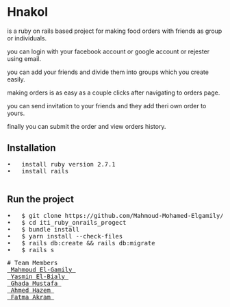 
# Hnakol
is a ruby on rails based project for making food orders with friends as group or individuals.

you can login with your facebook account or google account or rejester using email.

you can add your friends and divide them into groups which you create easily.

making orders is as easy as a couple clicks after navigating to orders page.

you can send invitation to your friends and they add theri own order to yours.

finally you can submit the order and view orders history.

<h2>Installation</h2>
<pre>
•	install ruby version 2.7.1
•	install rails 

</pre>
<h2>Run the project</h2>
<pre>
•	$ git clone https://github.com/Mahmoud-Mohamed-Elgamily/iti_ruby_onrails_progect.git
•	$ cd iti_ruby_onrails_progect
•	$ bundle install
•	$ yarn install --check-files 
•	$ rails db:create && rails db:migrate
•	$ rails s
</pre>
<pre>
# Team Members
<a href="https://github.com/Mahmoud-Mohamed-Elgamily"> Mahmoud El-Gamily </a>
<a href="https://github.com/Yassminelbialy"> Yasmin El-Bialy </a>
<a href="https://github.com/ghadamostafa"> Ghada Mustafa </a>
<a href="https://github.com/ahmedHazem-iti"> Ahmed Hazem </a>
<a href="https://github.com/FatmaAkram"> Fatma Akram </a>
</pre>

